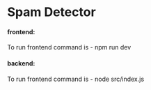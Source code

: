 # Spam Detector



#### frontend:
To run frontend command is - npm run dev


#### backend:
To run frontend command is - node src/index.js
